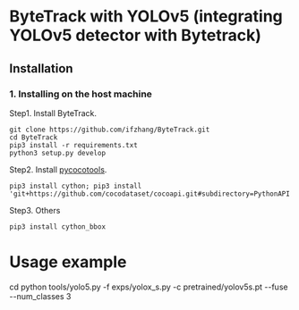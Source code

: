 # ByteTrack with YOLOv5 (integrating YOLOv5 detector with Bytetrack)

## Installation
### 1. Installing on the host machine
Step1. Install ByteTrack.
```shell
git clone https://github.com/ifzhang/ByteTrack.git
cd ByteTrack
pip3 install -r requirements.txt
python3 setup.py develop
```

Step2. Install [pycocotools](https://github.com/cocodataset/cocoapi).

```shell
pip3 install cython; pip3 install 'git+https://github.com/cocodataset/cocoapi.git#subdirectory=PythonAPI'
```

Step3. Others
```shell
pip3 install cython_bbox
```


# Usage example 
cd <BYTETRACK-HOME>
python tools/yolo5.py -f exps/yolox_s.py -c pretrained/yolov5s.pt --fuse  --num_classes 3
